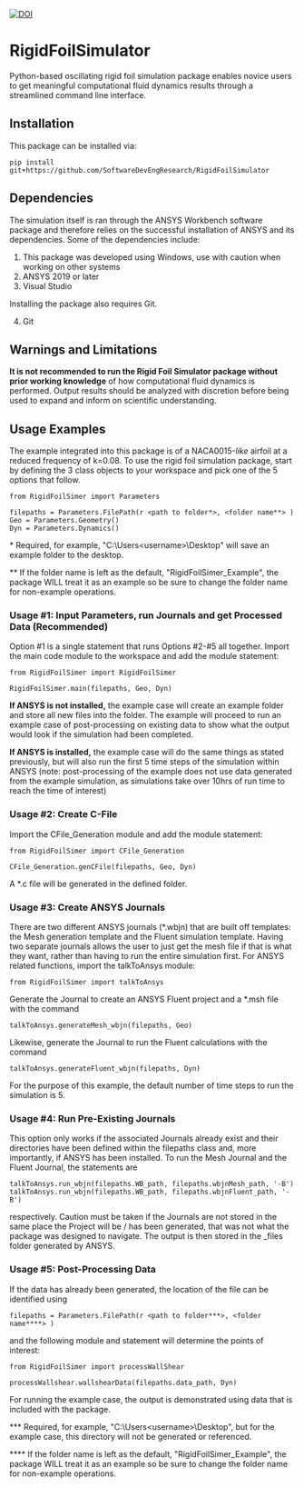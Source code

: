 [![DOI](https://zenodo.org/badge/257502422.svg)](https://zenodo.org/badge/latestdoi/257502422)

# RigidFoilSimulator
Python-based oscillating rigid foil simulation package enables novice users to get meaningful computational fluid dynamics results through a streamlined command line interface. 

## Installation
This package can be installed via:

    pip install git+https://github.com/SoftwareDevEngResearch/RigidFoilSimulator

## Dependencies
The simulation itself is ran through the ANSYS Workbench software package and therefore relies on the successful installation of ANSYS and its dependencies. Some of the dependencies include:
  1. This package was developed using Windows, use with caution when working on other systems
  2. ANSYS 2019 or later
  3. Visual Studio

Installing the package also requires Git.  
    
  4. Git
  
## Warnings and Limitations
**It is not recommended to run the Rigid Foil Simulator package without prior working knowledge** of how computational fluid dynamics is performed. Output results should be analyzed with discretion before being used to expand and inform on scientific understanding.

## Usage Examples
The example integrated into this package is of a NACA0015-_like_ airfoil at a reduced frequency of k=0.08. To use the rigid foil simulation package, start by defining the 3 class objects to your workspace and pick one of the 5 options that follow.
    
    from RigidFoilSimer import Parameters
    
    filepaths = Parameters.FilePath(r <path to folder*>, <folder name**> )
    Geo = Parameters.Geometry()
    Dyn = Parameters.Dynamics()

\* Required, for example, "C:\Users\<username>\Desktop" will save an example folder to the desktop. 

\*\* If the folder name is left as the default, "RigidFoilSimer_Example", the package WILL treat it as an example so be sure to change the folder name for non-example operations.

### Usage #1: Input Parameters, run Journals and get Processed Data (Recommended)
Option #1 is a single statement that runs Options #2-#5 all together. Import the main code module to the workspace and add the module statement:

    from RigidFoilSimer import RigidFoilSimer
    
    RigidFoilSimer.main(filepaths, Geo, Dyn)

**If ANSYS is not installed,** the example case will create an example folder and store all new files into the folder. The example will proceed to run an example case of post-processing on existing data to show what the output would look if the simulation had been completed.

**If ANSYS is installed,** the example case will do the same things as stated previously, but will also run the first 5 time steps of the simulation within ANSYS (note: post-processing of the example does not use data generated from the example simulation, as simulations take over 10hrs of run time to reach the time of interest)

### Usage #2: Create C-File
Import the CFile_Generation module and add the module statement:

    from RigidFoilSimer import CFile_Generation
    
    CFile_Generation.genCFile(filepaths, Geo, Dyn)

A \*.c file will be generated in the defined folder.

### Usage #3: Create ANSYS Journals
There are two different ANSYS journals (\*.wbjn) that are built off templates: the Mesh generation template and the Fluent simulation template. Having two separate journals allows the user to just get the mesh file if that is what they want, rather than having to run the entire simulation first. For ANSYS related functions, import the talkToAnsys module:

    from RigidFoilSimer import talkToAnsys
    
Generate the Journal to create an ANSYS Fluent project and a \*.msh file with the command
    
    talkToAnsys.generateMesh_wbjn(filepaths, Geo)
    
Likewise, generate the Journal to run the Fluent calculations with the command
    
    talkToAnsys.generateFluent_wbjn(filepaths, Dyn)

For the purpose of this example, the default number of time steps to run the simulation is 5.

### Usage #4: Run Pre-Existing Journals
This option only works if the associated Journals already exist and their directories have been defined within the filepaths class and, more importantly, if ANSYS has been installed. To run the Mesh Journal and the Fluent Journal, the statements are

    talkToAnsys.run_wbjn(filepaths.WB_path, filepaths.wbjnMesh_path, '-B')
    talkToAnsys.run_wbjn(filepaths.WB_path, filepaths.wbjnFluent_path, '-B')
    
respectively. Caution must be taken if the Journals are not stored in the same place the Project will be / has been generated, that was not what the package was designed to navigate. The output is then stored in the <project name>_files folder generated by ANSYS.

### Usage #5: Post-Processing Data
If the data has already been generated, the location of the file can be identified using

    filepaths = Parameters.FilePath(r <path to folder***>, <folder name****> )

and the following module and statement will determine the points of interest:

    from RigidFoilSimer import processWallShear
    
    processWallshear.wallshearData(filepaths.data_path, Dyn)

For running the example case, the output is demonstrated using data that is included with the package.

\*\*\* Required, for example, "C:\Users\<username>\Desktop", but for the example case, this directory will not be generated or referenced.

\*\*\*\* If the folder name is left as the default, "RigidFoilSimer_Example", the package WILL treat it as an example so be sure to change the folder name for non-example operations.
